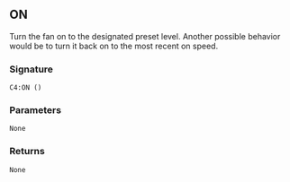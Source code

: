 ## ON

Turn the fan on to the designated preset level. Another possible behavior would be to turn it back on to the most recent on speed.


### Signature

`C4:ON ()`


### Parameters

`None`


### Returns

`None`